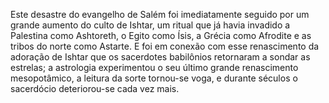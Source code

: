 ﻿Este desastre do evangelho de Salém foi  imediatamente seguido por um grande aumento do culto de Ishtar, um ritual que já havia invadido a Palestina como Ashtoreth, o Egito como Ísis, a Grécia como Afrodite e as tribos do norte como Astarte. E foi em conexão com esse renascimento da adoração de Ishtar que os sacerdotes babilônios retornaram a sondar as estrelas; a astrologia experimentou o seu último grande renascimento mesopotâmico, a leitura da sorte tornou-se voga, e durante séculos o sacerdócio deteriorou-se cada vez mais.